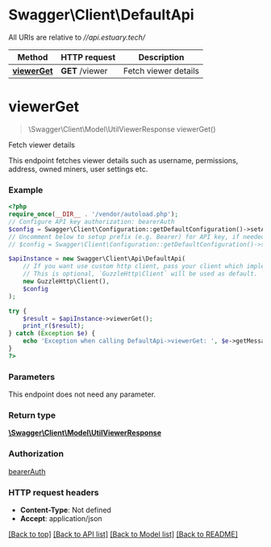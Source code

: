 # Swagger\Client\DefaultApi

All URIs are relative to *//api.estuary.tech/*

Method | HTTP request | Description
------------- | ------------- | -------------
[**viewerGet**](DefaultApi.md#viewerget) | **GET** /viewer | Fetch viewer details

# **viewerGet**
> \Swagger\Client\Model\UtilViewerResponse viewerGet()

Fetch viewer details

This endpoint fetches viewer details such as username, permissions, address, owned miners, user settings etc.

### Example
```php
<?php
require_once(__DIR__ . '/vendor/autoload.php');
// Configure API key authorization: bearerAuth
$config = Swagger\Client\Configuration::getDefaultConfiguration()->setApiKey('Authorization', 'YOUR_API_KEY');
// Uncomment below to setup prefix (e.g. Bearer) for API key, if needed
// $config = Swagger\Client\Configuration::getDefaultConfiguration()->setApiKeyPrefix('Authorization', 'Bearer');

$apiInstance = new Swagger\Client\Api\DefaultApi(
    // If you want use custom http client, pass your client which implements `GuzzleHttp\ClientInterface`.
    // This is optional, `GuzzleHttp\Client` will be used as default.
    new GuzzleHttp\Client(),
    $config
);

try {
    $result = $apiInstance->viewerGet();
    print_r($result);
} catch (Exception $e) {
    echo 'Exception when calling DefaultApi->viewerGet: ', $e->getMessage(), PHP_EOL;
}
?>
```

### Parameters
This endpoint does not need any parameter.

### Return type

[**\Swagger\Client\Model\UtilViewerResponse**](../Model/UtilViewerResponse.md)

### Authorization

[bearerAuth](../../README.md#bearerAuth)

### HTTP request headers

 - **Content-Type**: Not defined
 - **Accept**: application/json

[[Back to top]](#) [[Back to API list]](../../README.md#documentation-for-api-endpoints) [[Back to Model list]](../../README.md#documentation-for-models) [[Back to README]](../../README.md)

